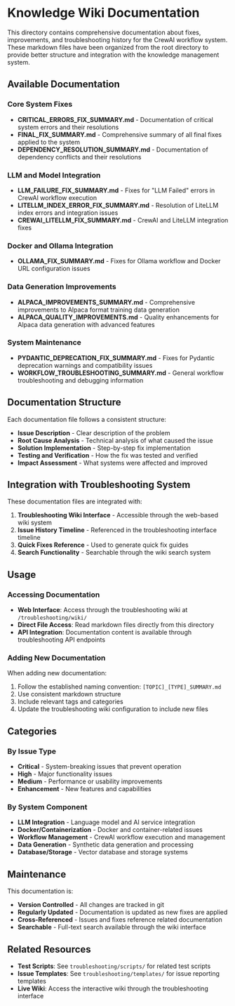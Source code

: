 # Knowledge Wiki Documentation

This directory contains comprehensive documentation about fixes, improvements, and troubleshooting history for the CrewAI workflow system. These markdown files have been organized from the root directory to provide better structure and integration with the knowledge management system.

## Available Documentation

### Core System Fixes
- **CRITICAL_ERRORS_FIX_SUMMARY.md** - Documentation of critical system errors and their resolutions
- **FINAL_FIX_SUMMARY.md** - Comprehensive summary of all final fixes applied to the system
- **DEPENDENCY_RESOLUTION_SUMMARY.md** - Documentation of dependency conflicts and their resolutions

### LLM and Model Integration
- **LLM_FAILURE_FIX_SUMMARY.md** - Fixes for "LLM Failed" errors in CrewAI workflow execution
- **LITELLM_INDEX_ERROR_FIX_SUMMARY.md** - Resolution of LiteLLM index errors and integration issues
- **CREWAI_LITELLM_FIX_SUMMARY.md** - CrewAI and LiteLLM integration fixes

### Docker and Ollama Integration
- **OLLAMA_FIX_SUMMARY.md** - Fixes for Ollama workflow and Docker URL configuration issues

### Data Generation Improvements
- **ALPACA_IMPROVEMENTS_SUMMARY.md** - Comprehensive improvements to Alpaca format training data generation
- **ALPACA_QUALITY_IMPROVEMENTS.md** - Quality enhancements for Alpaca data generation with advanced features

### System Maintenance
- **PYDANTIC_DEPRECATION_FIX_SUMMARY.md** - Fixes for Pydantic deprecation warnings and compatibility issues
- **WORKFLOW_TROUBLESHOOTING_SUMMARY.md** - General workflow troubleshooting and debugging information

## Documentation Structure

Each documentation file follows a consistent structure:
- **Issue Description** - Clear description of the problem
- **Root Cause Analysis** - Technical analysis of what caused the issue
- **Solution Implementation** - Step-by-step fix implementation
- **Testing and Verification** - How the fix was tested and verified
- **Impact Assessment** - What systems were affected and improved

## Integration with Troubleshooting System

These documentation files are integrated with:
1. **Troubleshooting Wiki Interface** - Accessible through the web-based wiki system
2. **Issue History Timeline** - Referenced in the troubleshooting interface timeline
3. **Quick Fixes Reference** - Used to generate quick fix guides
4. **Search Functionality** - Searchable through the wiki search system

## Usage

### Accessing Documentation
- **Web Interface**: Access through the troubleshooting wiki at `/troubleshooting/wiki/`
- **Direct File Access**: Read markdown files directly from this directory
- **API Integration**: Documentation content is available through troubleshooting API endpoints

### Adding New Documentation
When adding new documentation:
1. Follow the established naming convention: `[TOPIC]_[TYPE]_SUMMARY.md`
2. Use consistent markdown structure
3. Include relevant tags and categories
4. Update the troubleshooting wiki configuration to include new files

## Categories

### By Issue Type
- **Critical** - System-breaking issues that prevent operation
- **High** - Major functionality issues
- **Medium** - Performance or usability improvements
- **Enhancement** - New features and capabilities

### By System Component
- **LLM Integration** - Language model and AI service integration
- **Docker/Containerization** - Docker and container-related issues
- **Workflow Management** - CrewAI workflow execution and management
- **Data Generation** - Synthetic data generation and processing
- **Database/Storage** - Vector database and storage systems

## Maintenance

This documentation is:
- **Version Controlled** - All changes are tracked in git
- **Regularly Updated** - Documentation is updated as new fixes are applied
- **Cross-Referenced** - Issues and fixes reference related documentation
- **Searchable** - Full-text search available through the wiki interface

## Related Resources
- **Test Scripts**: See `troubleshooting/scripts/` for related test scripts
- **Issue Templates**: See `troubleshooting/templates/` for issue reporting templates
- **Live Wiki**: Access the interactive wiki through the troubleshooting interface
